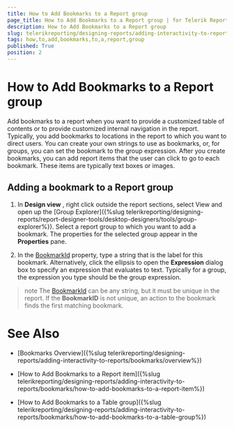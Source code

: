 ```yaml
---
title: How to Add Bookmarks to a Report group
page_title: How to Add Bookmarks to a Report group | for Telerik Reporting Documentation
description: How to Add Bookmarks to a Report group
slug: telerikreporting/designing-reports/adding-interactivity-to-reports/bookmarks/how-to-add-bookmarks-to-a-report-group
tags: how,to,add,bookmarks,to,a,report,group
published: True
position: 2
---
```


# How to Add Bookmarks to a Report group

Add bookmarks to a report when you want to provide a customized table of contents or      	to provide customized internal navigation in the report. Typically, you add bookmarks to locations in      	the report to which you want to direct users. You can create your own strings to use as bookmarks,      	or, for groups, you can set the bookmark to the group expression. After you create bookmarks,      	you can add report items that the user     	can click to go to each bookmark. These items are typically text boxes or images. 

## Adding a bookmark to a Report group

1. In __Design view__  , right click outside the report sections, select View and open up the [Group Explorer]({%slug telerikreporting/designing-reports/report-designer-tools/desktop-designers/tools/group-explorer%}). Select a report group to which you want to add a bookmark. The properties for the selected group appear in the __Properties__ pane.

1. In the [BookmarkId](/reporting/api/Telerik.Reporting.Group#Telerik_Reporting_Group_BookmarkId) property, 
	type a string that is the label for this bookmark. Alternatively, click
	the ellipsis to open the __Expression__  dialog box to specify an expression that evaluates to text. 
	Typically for a group, the expression you type should be the group expression.

>note The [BookmarkId](/reporting/api/Telerik.Reporting.Group#Telerik_Reporting_Group_BookmarkId) can be any string, but it must be unique in the report. If the __BookmarkID__ is not unique, an action to the bookmark finds the first matching bookmark.

# See Also

 * [Bookmarks Overview]({%slug telerikreporting/designing-reports/adding-interactivity-to-reports/bookmarks/overview%})
 
 * [How to Add Bookmarks to a Report item]({%slug telerikreporting/designing-reports/adding-interactivity-to-reports/bookmarks/how-to-add-bookmarks-to-a-report-item%})
  
 * [How to Add Bookmarks to a Table group]({%slug telerikreporting/designing-reports/adding-interactivity-to-reports/bookmarks/how-to-add-bookmarks-to-a-table-group%})